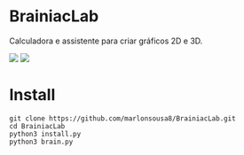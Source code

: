 # BrainiacLab
Calculadora e assistente para criar gráficos 2D e 3D. 

![](https://imgur.com/5lzyRML.png)
![](https://imgur.com/tTmiH3D.png)

# Install 

```
git clone https://github.com/marlonsousa8/BrainiacLab.git
cd BrainiacLab
python3 install.py
python3 brain.py
```

